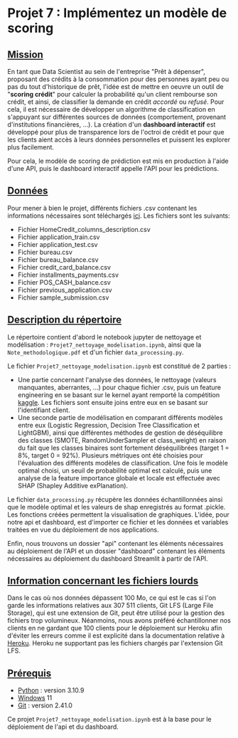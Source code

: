 # **Projet 7 : Implémentez un modèle de scoring**
## <u>Mission</u>
En tant que Data Scientist au sein de l'entreprise "Prêt à dépenser", proposant des crédits à la consommation pour des personnes ayant peu ou pas du tout d'historique de prêt, l'idée est de mettre en oeuvre un outil de "**scoring crédit**" pour calculer la probabilité qu'un client rembourse son crédit, et ainsi, de classifier la demande en crédit *accordé* ou *refusé*. Pour cela, il est nécessaire de développer un algorithme de classification en s'appuyant sur différentes sources de données (comportement, provenant d'institutions financières, ...).
La création d'un **dashboard interactif** est développé pour plus de transparence lors de l'octroi de crédit et pour que les clients aient accès à leurs données personnelles et puissent les explorer plus facilement. 

Pour cela, le modèle de scoring de prédiction est mis en production à l'aide d'une API, puis le dashboard interactif appelle l'API pour les prédictions. 

## <u>Données</U>
Pour mener à bien le projet, différents fichiers .csv contenant les informations nécessaires sont téléchargés [ici](https://www.kaggle.com/c/home-credit-default-risk/data). Les fichiers sont les suivants:
- Fichier HomeCredit_columns_description.csv
- Fichier application_train.csv
- Fichier application_test.csv
- Fichier bureau.csv
- Fichier bureau_balance.csv
- Fichier credit_card_balance.csv 
- Fichier installments_payments.csv
- Fichier POS_CASH_balance.csv
- Fichier previous_application.csv
- Fichier sample_submission.csv

## <u>Description du répertoire</u>
Le répertoire contient d'abord le notebook jupyter de nettoyage et modélisation : `Projet7_nettoyage_modelisation.ipynb`, ainsi que la ``Note_methodologique.pdf`` et d'un fichier `data_processing.py`.

Le fichier ``Projet7_nettoyage_modelisation.ipynb`` est constitué de 2 parties : 
- Une partie concernant l'analyse des données, le nettoyage (valeurs manquantes, aberrantes, ...) pour chaque fichier .csv, puis un feature engineering en se basant sur le kernel ayant remporté la compétition [kaggle](https://www.kaggle.com/jsaguiar/lightgbm-with-simple-features). Les fichiers sont ensuite joins entre eux en se basant sur l'identifiant client. 
- Une seconde partie de modélisation en comparant différents modèles entre eux (Logistic Regression, Decision Tree Classification et LightGBM), ainsi que différentes méthodes de gestion de déséquilibre des classes (SMOTE, RandomUnderSampler et class_weight) en raison du fait que les classes binaires sont fortement déséquilibrées (target 1 = 8%, target 0 = 92%). Plusieurs métriques ont été choisies pour l'évaluation des différents modèles de classification. Une fois le modèle optimal choisi, un seuil de probabilité optimal est calculé, puis une analyse de la feature importance globale et locale est effectuée avec SHAP (Shapley Additive exPlanation). 

Le fichier `data_processing.py` récupère les données échantillonnées ainsi que le modèle optimal et les valeurs de shap enregistrés au format .pickle. Les fonctions créées permettent la visualisation de graphiques. L'idée, pour notre api et dashboard, est d'importer ce fichier et les données et variables traitées en vue du déploiement de nos applications. 

Enfin, nous trouvons un dossier "api" contenant les éléments nécessaires au déploiement de l'API et un dossier "dashboard" contenant les éléments nécessaires au déploiement du dashboard Streamlit à partir de l'API.

## <u>Information concernant les fichiers lourds</u>
Dans le cas où nos données dépassent 100 Mo, ce qui est le cas si l'on garde les informations relatives aux 307 511 clients, Git LFS (Large File Storage), qui est une extension de Git, peut être utilisé pour la gestion des fichiers trop volumineux. Néanmoins, nous avons préféré échantillonner nos clients en ne gardant que 100 clients pour le déploiement sur Heroku afin d'éviter les erreurs comme il est explicité dans la documentation relative à [Heroku](https://devcenter.heroku.com/articles/git#deploy-from-a-branch-besides-main). Heroku ne supportant pas les fichiers chargés par l'extension Git LFS.

## <u>Prérequis</u>
* [Python](https://www.python.org/downloads/release/python-3109/) : version 3.10.9
* [Windows](https://www.microsoft.com/fr-fr/software-download/windows11) 11 
* [Git](https://git-scm.com/downloads) : version 2.41.0

Ce projet `Projet7_nettoyage_modelisation.ipynb` est à la base pour le déploiement de l'api et du dashboard.